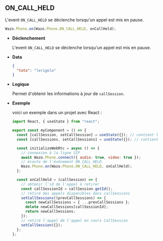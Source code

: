 ## ON_CALL_HELD

L'event `ON_CALL_HELD` se déclenche lorsqu'un appel est mis en pause.

```js
Wazo.Phone.on(Wazo.Phone.ON_CALL_HELD, onCallHeld);
```

<div class="useless-tab-container">

- **Déclenchement**

  L'event `ON_CALL_HELD` se déclenche lorsqu'un appel est mis en pause.

- **Data**

  ```json
  {
    "toto": "lerigolo"
  }
  ```

- **Logique**

  Permet d'obtenir les informations à jour de `callSession`.

- **Exemple**

  voici un exemple dans un projet avec React :

  ```js
  import React, { useState } from "react";

  export const myComponent = () => {
    const [callSession, setCallSession] = useState({}); // contient l'appel actif
    const [callSessions, setCallSessions] = useState({}); // contient l'ensemble des appels (en cours et disponible)

    const initializeWebRtc = async () => {
      // connexion à la ligne SIP
      await Wazo.Phone.connect({ audio: true, video: true });
      // écoute de l'évènement ON_CALL_HELD
      Wazo.Phone.on(Wazo.Phone.ON_CALL_HELD, onCallHeld);
    };

    const onCallHeld = (callSession) => {
      // obtenir l'id de l'appel à retirer
      const callSessionId = callSession.getId();
      // retiré des appels disponibles dans callSessions
      setCallSessions((prevCallSessions) => {
        const newCallSessions = { ...prevCallSessions };
        delete newCallSessions[callSessionId];
        return newCallSessions;
      });
      // retiré l'appel de l'appel en cours CallSession
      setCallSession({});
    };
  };
  ```

</div>

